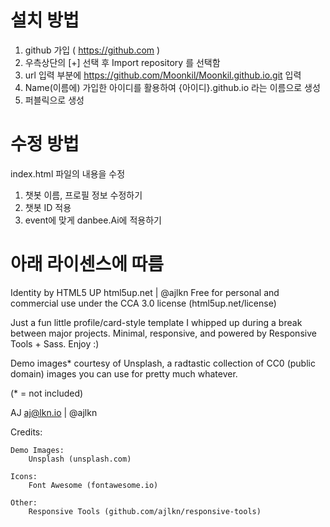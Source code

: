 # 설치 방법
1. github 가입 ( https://github.com )
2. 우측상단의 [+] 선택 후 Import repository 를 선택함
3. url 입력 부분에 https://github.com/Moonkil/Moonkil.github.io.git 입력
4. Name(이름에) 가입한 아이디를 활용하여 {아이디}.github.io 라는 이름으로 생성
5. 퍼블릭으로 생성

# 수정 방법
index.html 파일의 내용을 수정

1. 챗봇 이름, 프로필 정보 수정하기
2. 챗봇 ID 적용
3. event에 맞게 danbee.Ai에 적용하기


# 아래 라이센스에 따름
Identity by HTML5 UP
html5up.net | @ajlkn
Free for personal and commercial use under the CCA 3.0 license (html5up.net/license)


Just a fun little profile/card-style template I whipped up during a break between major
projects. Minimal, responsive, and powered by Responsive Tools + Sass. Enjoy :)

Demo images* courtesy of Unsplash, a radtastic collection of CC0 (public domain) images
you can use for pretty much whatever.

(* = not included)

AJ
aj@lkn.io | @ajlkn


Credits:

	Demo Images:
		Unsplash (unsplash.com)

	Icons:
		Font Awesome (fontawesome.io)

	Other:
		Responsive Tools (github.com/ajlkn/responsive-tools)
